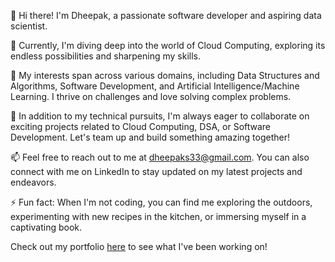 👋 Hi there! I'm Dheepak, a passionate software developer and aspiring data scientist.

🌱 Currently, I'm diving deep into the world of Cloud Computing, exploring its endless possibilities and sharpening my skills.

🚀 My interests span across various domains, including Data Structures and Algorithms, Software Development, and Artificial Intelligence/Machine Learning. I thrive on challenges and love solving complex problems.

💼 In addition to my technical pursuits, I'm always eager to collaborate on exciting projects related to Cloud Computing, DSA, or Software Development. Let's team up and build something amazing together!

📫 Feel free to reach out to me at dheepaks33@gmail.com. You can also connect with me on LinkedIn to stay updated on my latest projects and endeavors.

⚡ Fun fact: When I'm not coding, you can find me exploring the outdoors, experimenting with new recipes in the kitchen, or immersing myself in a captivating book.

Check out my portfolio [here](https://dheepaks33.github.io/Portfolio/) to see what I've been working on! 

<!---
dheepaks33/dheepaks33 is a ✨ special ✨ repository because its `README.md` (this file) appears on your GitHub profile.
You can click the Preview link to take a look at your changes.
--->
